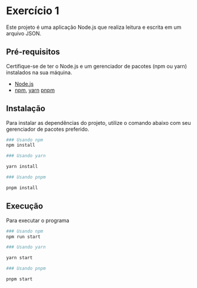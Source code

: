 # Exercício 1

Este projeto é uma aplicação Node.js que realiza leitura e escrita em um arquivo JSON.

## Pré-requisitos

Certifique-se de ter o Node.js e um gerenciador de pacotes (npm ou yarn) instalados na sua máquina.

- [Node.js](https://nodejs.org/)
- [npm](https://www.npmjs.com/), [yarn](https://yarnpkg.com/) [pnpm](https://pnpm.io/)

## Instalação

Para instalar as dependências do projeto, utilize o comando abaixo com seu gerenciador de pacotes preferido.

```sh
### Usando npm
npm install

### Usando yarn

yarn install

### Usando pnpm

pnpm install
```

## Execução

Para executar o programa

```sh
### Usando npm
npm run start

### Usando yarn

yarn start

### Usando pnpm

pnpm start
```


